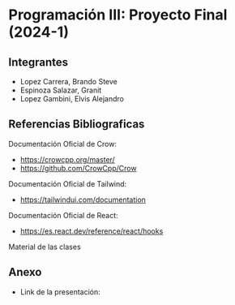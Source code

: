 # Programación III: Proyecto Final (2024-1)

## Integrantes

- Lopez Carrera, Brando Steve
- Espinoza Salazar, Granit
- Lopez Gambini, Elvis Alejandro

## Referencias Bibliograficas

Documentación Oficial de Crow:
- https://crowcpp.org/master/
- https://github.com/CrowCpp/Crow

Documentación Oficial de Tailwind:
- https://tailwindui.com/documentation

Documentación Oficial de React:
- https://es.react.dev/reference/react/hooks

Material de las clases

## Anexo

- Link de la presentación: 
